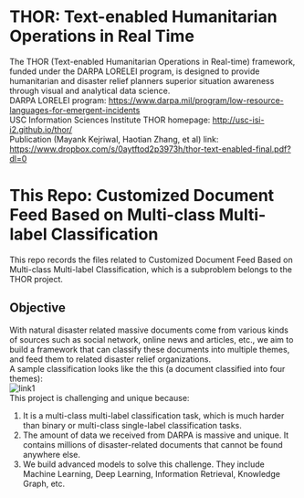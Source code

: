 # THOR: Text-enabled Humanitarian Operations in Real Time #
The THOR (Text-enabled Humanitarian Operations in Real-time) framework, funded under the DARPA LORELEI program, is designed to provide humanitarian and disaster relief planners superior situation awareness through visual and analytical data science.  
DARPA LORELEI program: https://www.darpa.mil/program/low-resource-languages-for-emergent-incidents  
USC Information Sciences Institute THOR homepage: http://usc-isi-i2.github.io/thor/  
Publication (Mayank Kejriwal, Haotian Zhang, et al) link: https://www.dropbox.com/s/0aytftod2p3973h/thor-text-enabled-final.pdf?dl=0  

# This Repo: Customized Document Feed Based on Multi-class Multi-label Classification #
This repo records the files related to Customized Document Feed Based on Multi-class Multi-label Classification, which is a subproblem belongs to the THOR project.  

## Objective ##
With natural disaster related massive documents come from various kinds of sources such as social network, online news and articles, etc., we aim to build a framework that can classify these documents into multiple themes, and feed them to related disaster relief organizations.  
A sample classification looks like the this (a document classified into four themes):  
![link1](https://s3-us-west-2.amazonaws.com/zhttestbucket/sample_doc_n_classification.png)  
This project is challenging and unique because:  
1. It is a multi-class multi-label classification task, which is much harder than binary or multi-class single-label classification tasks.  
2. The amount of data we received from DARPA is massive and unique. It contains millions of disaster-related documents that cannot be found anywhere else.  
3. We build advanced models to solve this challenge. They include Machine Learning, Deep Learning, Information Retrieval, Knowledge Graph, etc.   
